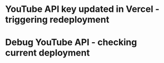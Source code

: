 # YouTube API key updated in Vercel - triggering redeployment
# Debug YouTube API - checking current deployment

